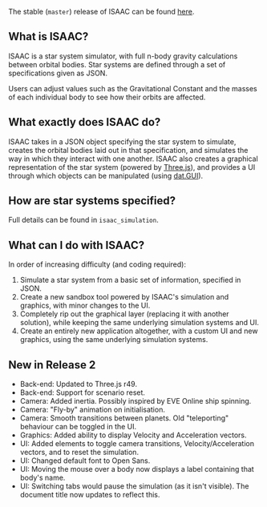 The stable (`master`) release of ISAAC can be found [here](http://isaac.ayulin.net).

## What is ISAAC?
ISAAC is a star system simulator, with full n-body gravity calculations between orbital bodies. Star systems are defined through a set of specifications given as JSON.

Users can adjust values such as the Gravitational Constant and the masses of each individual body to see how their orbits are affected.

## What exactly does ISAAC do?
ISAAC takes in a JSON object specifying the star system to simulate, creates the orbital bodies laid out in that specification, and simulates the way in which they interact with one another. ISAAC also creates a graphical representation of the star system (powered by [Three.js](http://mrdoob.github.com/three.js/)), and provides a UI through which objects can be manipulated (using [dat.GUI](http://code.google.com/p/dat-gui/)).

## How are star systems specified?
Full details can be found in `isaac_simulation`.

## What can I do with ISAAC?
In order of increasing difficulty (and coding required):

1. Simulate a star system from a basic set of information, specified in JSON.
2. Create a new sandbox tool powered by ISAAC's simulation and graphics, with minor changes to the UI.
3. Completely rip out the graphical layer (replacing it with another solution), while keeping the same underlying simulation systems and UI.
4. Create an entirely new application altogether, with a custom UI and new graphics, using the same underlying simulation systems.

## New in Release 2
* Back-end: Updated to Three.js r49.
* Back-end: Support for scenario reset.
* Camera: Added inertia. Possibly inspired by EVE Online ship spinning.
* Camera: "Fly-by" animation on initialisation.
* Camera: Smooth transitions between planets. Old "teleporting" behaviour can be toggled in the UI.
* Graphics: Added ability to display Velocity and Acceleration vectors.
* UI: Added elements to toggle camera transitions, Velocity/Acceleration vectors, and to reset the simulation.
* UI: Changed default font to Open Sans.
* UI: Moving the mouse over a body now displays a label containing that body's name.
* UI: Switching tabs would pause the simulation (as it isn't visible). The document title now updates to reflect this.